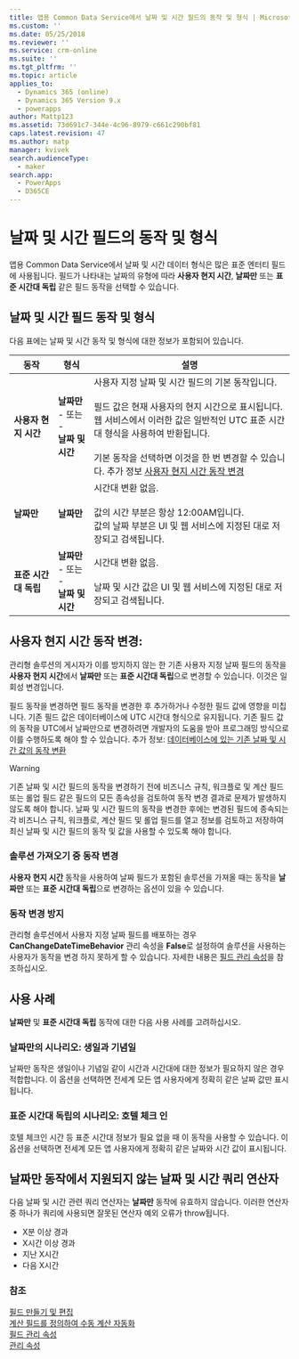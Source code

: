 ```yaml
---
title: 앱용 Common Data Service에서 날짜 및 시간 필드의 동작 및 형식 | MicrosoftDocs
ms.custom: ''
ms.date: 05/25/2018
ms.reviewer: ''
ms.service: crm-online
ms.suite: ''
ms.tgt_pltfrm: ''
ms.topic: article
applies_to:
  - Dynamics 365 (online)
  - Dynamics 365 Version 9.x
  - powerapps
author: Mattp123
ms.assetid: 73d691c7-344e-4c96-8979-c661c290bf81
caps.latest.revision: 47
ms.author: matp
manager: kvivek
search.audienceType:
  - maker
search.app:
  - PowerApps
  - D365CE
---
```

# <a name="behavior-and-format-of-the-date-and-time-field"></a>날짜 및 시간 필드의 동작 및 형식

앱용 Common Data Service에서 날짜 및 시간 데이터 형식은 많은 표준 엔터티 필드에 사용됩니다. 필드가 나타내는 날짜의 유형에 따라 **사용자 현지 시간**, **날짜만** 또는 **표준 시간대 독립** 같은 필드 동작을 선택할 수 있습니다.  
  
<a name="Behavior"></a>   

## <a name="date-and-time-field-behavior-and-format"></a>날짜 및 시간 필드 동작 및 형식  

다음 표에는 날짜 및 시간 동작 및 형식에 대한 정보가 포함되어 있습니다.  
  
|동작|형식|설명|  
|--------------|------------|-------------------------------|  
|**사용자 현지 시간** |**날짜만**<br />- 또는 -<br />**날짜 및 시간**|사용자 지정 날짜 및 시간 필드의 기본 동작입니다.<br /><br />필드 값은 현재 사용자의 현지 시간으로 표시됩니다.<br />웹 서비스에서 이러한 값은 일반적인 UTC 표준 시간대 형식을 사용하여 반환됩니다.<br /><br />기본 동작을 선택하면 이것을 한 번 변경할 수 있습니다. 추가 정보 [사용자 현지 시간 동작 변경](#change-user-local-behavior)|  
|**날짜만**|**날짜만**|시간대 변환 없음.<br /><br />값의 시간 부분은 항상 12:00AM입니다.<br />값의 날짜 부분은 UI 및 웹 서비스에 지정된 대로 저장되고 검색됩니다.|  
|**표준 시간대 독립**|**날짜만**<br />- 또는 -<br />**날짜 및 시간**|시간대 변환 없음.<br /><br />날짜 및 시간 값은 UI 및 웹 서비스에 지정된 대로 저장되고 검색됩니다.|  

## <a name="change-user-local-behavior"></a>사용자 현지 시간 동작 변경:

관리형 솔루션의 게시자가 이를 방지하지 않는 한 기존 사용자 지정 날짜 필드의 동작을 **사용자 현지 시간**에서 **날짜만** 또는 **표준 시간대 독립**으로 변경할 수 있습니다. 이것은 일회성 변경입니다.

필드 동작을 변경하면 필드 동작을 변경한 후 추가하거나 수정한 필드 값에 영향을 미칩니다. 기존 필드 값은 데이터베이스에 UTC 시간대 형식으로 유지됩니다. 기존 필드 값의 동작을 UTC에서 날짜만으로 변경하려면 개발자의 도움을 받아 프로그래밍 방식으로 이를 수행하도록 해야 할 수 있습니다. 추가 정보:  [데이터베이스에 있는 기존 날짜 및 시간 값의 동작 변환](/dynamics365/customer-engagement/developer/behavior-format-date-time-attribute#convert-behavior-of-existing-date-and-time-values-in-the-database) 

> [!WARNING]
> 기존 날짜 및 시간 필드의 동작을 변경하기 전에 비즈니스 규칙, 워크플로 및 계산 필드 또는 롤업 필드 같은 필드의 모든 종속성을 검토하여 동작 변경 결과로 문제가 발생하지 않도록 해야 합니다. 날짜 및 시간 필드의 동작을 변경한 후에는 변경된 필드에 종속되는 각 비즈니스 규칙, 워크플로, 계산 필드 및 롤업 필드를 열고 정보를 검토하고 저장하여 최신 날짜 및 시간 필드의 동작 및 값을 사용할 수 있도록 해야 합니다. 

### <a name="change-behavior-during-a-solution-import"></a>솔루션 가져오기 중 동작 변경

**사용자 현지 시간** 동작을 사용하여 날짜 필드가 포함된 솔루션을 가져올 때는 동작을 **날짜만** 또는 **표준 시간대 독립**으로 변경하는 옵션이 있을 수 있습니다.  

### <a name="prevent-changing-behavior"></a>동작 변경 방지

관리형 솔루션에서 사용자 지정 날짜 필드를 배포하는 경우 **CanChangeDateTimeBehavior** 관리 속성을 **False**로 설정하여 솔루션을 사용하는 사용자가 동작을 변경 하지 못하게 할 수 있습니다. 자세한 내용은 [필드 관리 속성](set-managed-properties-metadata.md#field-managed-properties)을 참조하십시오.
  
## <a name="use-cases"></a>사용 사례

**날짜만** 및 **표준 시간대 독립** 동작에 대한 다음 사용 사례를 고려하십시오.

### <a name="date-only-scenario-birthdays-and-anniversaries"></a>날짜만의 시나리오: 생일과 기념일

날짜만 동작은 생일이나 기념일 같이 시간과 시간대에 대한 정보가 필요하지 않은 경우 적합합니다. 이 옵션을 선택하면 전세계 모든 앱 사용자에게 정확히 같은 날짜 값만 표시됩니다.  
  
### <a name="time-zone-independent-scenario-hotel-check-in"></a>표준 시간대 독립의 시나리오: 호텔 체크 인

호텔 체크인 시간 등 표준 시간대 정보가 필요 없을 때 이 동작을 사용할 수 있습니다. 이 옵션을 선택하면 전세계 모든 앱 사용자에게 정확히 같은 날짜와 시간 값이 표시됩니다.  


## <a name="date-and-time-query-operators-not-supported-for-date-only-behavior"></a>날짜만 동작에서 지원되지 않는 날짜 및 시간 쿼리 연산자  

다음 날짜 및 시간 관련 쿼리 연산자는 **날짜만** 동작에 유효하지 않습니다. 이러한 연산자 중 하나가 쿼리에 사용되면 잘못된 연산자 예외 오류가 throw됩니다.  
  
- X분 이상 경과  
- X시간 이상 경과  
- 지난 X시간  
- 다음 X시간  

  
### <a name="see-also"></a>참조

[필드 만들기 및 편집](create-edit-fields.md)<br />
[계산 필드를 정의하여 수동 계산 자동화](define-calculated-fields.md)<br />
[필드 관리 속성](set-managed-properties-metadata.md#field-managed-properties)<br />
[관리 속성](solutions-overview.md#managed-properties)


